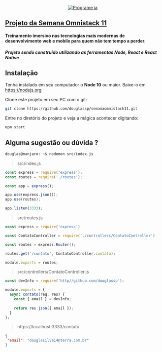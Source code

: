 <p align="center">
  <a target="_blank" rel="noopener noreferrer" href="https://www.rocketseat.com.br">
  <img src="https://rocketseat.com.br/static/images/update/melhores-tecnologias.svg" alt="Programe ja">
  </a>
</p>

<p align="center">
<h2>
  <a target="_blank" rel="noopener noreferrer" href="https://rocketseat.com.br/week/inscricao/11.0">Projeto da Semana Omnistack 11</a>
 </h2>
</p>

#### Treinamento imersivo nas tecnologias mais modernas de desenvolvimento web e mobile para quem não tem tempo a perder.

##### Projeto sendo construido utilizando as ferramentas Node, React e React Native

## Instalação

Tenha instalado em seu computador o **Node 10** ou maior. Baixe-o em https://nodejs.org

Clone este projeto em seu PC com o git:

```bash
git clone https://github.com/douglassp/semanaomnistack11.git
```

Entre no diretório do projeto e veja a mágica acontecer digitando:

```bash
npm start
```

## Alguma sugestão ou dúvida ?

```bash
douglas@manjaro: ~$ nodemon src/index.js
```

> src/index.js
```js
const express = require('express');
const routes = require('./routes');

const app = express();

app.use(express.json());
app.use(routes);

app.listen(3333);
```

> src/routes.js
```js
const express = require('express')

const ContatoController = require('./controllers/ContatoController')

const routes = express.Router();

routes.get('/contato', ContatoController.contato);

module.exports = routes;
```

> src/controllers/ContatoController.js
```js
const devInfo = require('http//github.com/douglassp');

module.exports = {
  async contato(req, res) {
    const { email } = devInfo;
  
    return res.json({ email });
  }
};
```

> https://localhost:3333/contato 
```json
{ 
 "email": "douglasilva14@terra.com.br"
}
```
